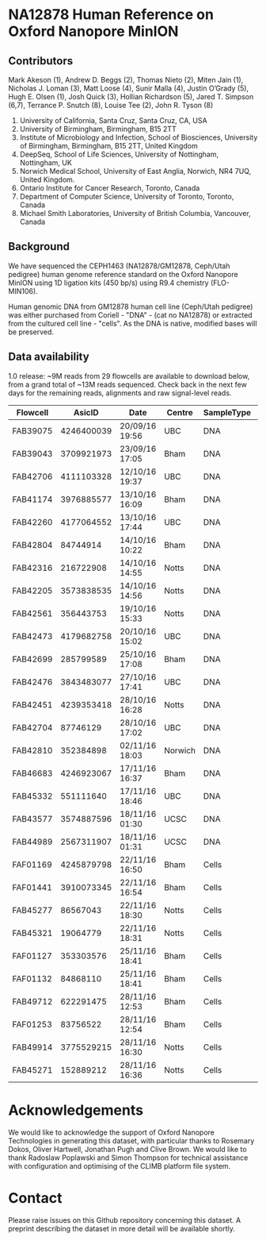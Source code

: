 # NA12878 Human Reference on Oxford Nanopore MinION

## Contributors

Mark Akeson (1), Andrew D. Beggs (2), Thomas Nieto (2), Miten Jain (1), Nicholas J. Loman (3), Matt Loose (4), Sunir Malla (4), Justin O’Grady (5), Hugh E. Olsen (1), Josh Quick (3), Hollian Richardson (5), Jared T. Simpson (6,7), Terrance P. Snutch (8), Louise Tee (2), John R. Tyson (8)

   1. University of California, Santa Cruz, Santa Cruz, CA, USA
   2. University of Birmingham, Birmingham, B15 2TT
   3. Institute of Microbiology and Infection, School of Biosciences, University of Birmingham, Birmingham, B15 2TT, United Kingdom
   4. DeepSeq, School of Life Sciences, University of Nottingham, Nottingham, UK
   5. Norwich Medical School, University of East Anglia, Norwich, NR4 7UQ, United Kingdom.
   6. Ontario Institute for Cancer Research, Toronto, Canada
   7. Department of Computer Science, University of Toronto, Toronto, Canada
   8. Michael Smith Laboratories, University of British Columbia, Vancouver, Canada

## Background

We have sequenced the CEPH1463 (NA12878/GM12878, Ceph/Utah pedigree) human genome reference standard on the Oxford Nanopore MinION using 1D ligation kits (450 bp/s) using R9.4 chemistry (FLO-MIN106).

Human genomic DNA from GM12878 human cell line (Ceph/Utah pedigree) was either purchased from Coriell - "DNA" - (cat no NA12878) or extracted from the cultured cell line - "cells".  As the DNA is native, modified bases will be preserved.

## Data availability

1.0 release: ~9M reads from 29 flowcells are available to download below, from a grand total of ~13M reads sequenced. Check back in the next few days for the remaining reads, alignments and raw signal-level reads.

| Flowcell | AsicID     | Date           | Centre  | SampleType | Links                                                                          | 
|----------|------------|----------------|---------|------------|--------------------------------------------------------------------------------| 
| FAB39075 | 4246400039 | 20/09/16 19:56 | UBC     | DNA        | [FASTQ](http://s3.climb.ac.uk/nanopore-human-wgs/4246400039-FAB39075.fastq.gz) | 
| FAB39043 | 3709921973 | 23/09/16 17:05 | Bham    | DNA        | [FASTQ](http://s3.climb.ac.uk/nanopore-human-wgs/3709921973-FAB39043.fastq.gz) | 
| FAB42706 | 4111103328 | 12/10/16 19:37 | UBC     | DNA        | [FASTQ](http://s3.climb.ac.uk/nanopore-human-wgs/4111103328-FAB42706.fastq.gz) | 
| FAB41174 | 3976885577 | 13/10/16 16:09 | Bham    | DNA        | [FASTQ](http://s3.climb.ac.uk/nanopore-human-wgs/3976885577-FAB41174.fastq.gz) | 
| FAB42260 | 4177064552 | 13/10/16 17:44 | UBC     | DNA        | [FASTQ](http://s3.climb.ac.uk/nanopore-human-wgs/4177064552-FAB42260.fastq.gz) | 
| FAB42804 | 84744914   | 14/10/16 10:22 | Bham    | DNA        | [FASTQ](http://s3.climb.ac.uk/nanopore-human-wgs/84744914-FAB42804.fastq.gz)   | 
| FAB42316 | 216722908  | 14/10/16 14:55 | Notts   | DNA        | [FASTQ](http://s3.climb.ac.uk/nanopore-human-wgs/216722908-FAB42316.fastq.gz)  | 
| FAB42205 | 3573838535 | 14/10/16 14:56 | Notts   | DNA        | [FASTQ](http://s3.climb.ac.uk/nanopore-human-wgs/3573838535-FAB42205.fastq.gz) | 
| FAB42561 | 356443753  | 19/10/16 15:33 | Notts   | DNA        | [FASTQ](http://s3.climb.ac.uk/nanopore-human-wgs/356443753-FAB42561.fastq.gz)  | 
| FAB42473 | 4179682758 | 20/10/16 15:02 | UBC     | DNA        | [FASTQ](http://s3.climb.ac.uk/nanopore-human-wgs/4179682758-FAB42473.fastq.gz) | 
| FAB42699 | 285799589  | 25/10/16 17:08 | Bham    | DNA        | [FASTQ](http://s3.climb.ac.uk/nanopore-human-wgs/285799589-FAB42699.fastq.gz)  | 
| FAB42476 | 3843483077 | 27/10/16 17:41 | UBC     | DNA        | [FASTQ](http://s3.climb.ac.uk/nanopore-human-wgs/3843483077-FAB42476.fastq.gz) | 
| FAB42451 | 4239353418 | 28/10/16 16:28 | Notts   | DNA        | [FASTQ](http://s3.climb.ac.uk/nanopore-human-wgs/4239353418-FAB42451.fastq.gz) | 
| FAB42704 | 87746129   | 28/10/16 17:02 | UBC     | DNA        | [FASTQ](http://s3.climb.ac.uk/nanopore-human-wgs/87746129-FAB42704.fastq.gz)   | 
| FAB42810 | 352384898  | 02/11/16 18:03 | Norwich | DNA        | [FASTQ](http://s3.climb.ac.uk/nanopore-human-wgs/352384898-FAB42810.fastq.gz)  | 
| FAB46683 | 4246923067 | 17/11/16 16:37 | Bham    | DNA        | [FASTQ](http://s3.climb.ac.uk/nanopore-human-wgs/4246923067-FAB46683.fastq.gz) | 
| FAB45332 | 551111640  | 17/11/16 18:46 | UBC     | DNA        | [FASTQ](http://s3.climb.ac.uk/nanopore-human-wgs/551111640-FAB45332.fastq.gz)  | 
| FAB43577 | 3574887596 | 18/11/16 01:30 | UCSC    | DNA        | [FASTQ](http://s3.climb.ac.uk/nanopore-human-wgs/3574887596-FAB43577.fastq.gz) | 
| FAB44989 | 2567311907 | 18/11/16 01:31 | UCSC    | DNA        | [FASTQ](http://s3.climb.ac.uk/nanopore-human-wgs/2567311907-FAB44989.fastq.gz) | 
| FAF01169 | 4245879798 | 22/11/16 16:50 | Bham    | Cells      | [FASTQ](http://s3.climb.ac.uk/nanopore-human-wgs/4245879798-FAF01169.fastq.gz) | 
| FAF01441 | 3910073345 | 22/11/16 16:54 | Bham    | Cells      | [FASTQ](http://s3.climb.ac.uk/nanopore-human-wgs/3910073345-FAF01441.fastq.gz) | 
| FAB45277 | 86567043   | 22/11/16 18:30 | Notts   | Cells      | [FASTQ](http://s3.climb.ac.uk/nanopore-human-wgs/86567043-FAB45277.fastq.gz)   | 
| FAB45321 | 19064779   | 22/11/16 18:31 | Notts   | Cells      | [FASTQ](http://s3.climb.ac.uk/nanopore-human-wgs/19064779-FAB45321.fastq.gz)   | 
| FAF01127 | 353303576  | 25/11/16 18:41 | Bham    | Cells      | [FASTQ](http://s3.climb.ac.uk/nanopore-human-wgs/353303576-FAF01127.fastq.gz)  | 
| FAF01132 | 84868110   | 25/11/16 18:41 | Bham    | Cells      | [FASTQ](http://s3.climb.ac.uk/nanopore-human-wgs/84868110-FAF01132.fastq.gz)   | 
| FAB49712 | 622291475  | 28/11/16 12:53 | Bham    | Cells      | [FASTQ](http://s3.climb.ac.uk/nanopore-human-wgs/622291475-FAB49712.fastq.gz)  | 
| FAF01253 | 83756522   | 28/11/16 12:54 | Bham    | Cells      | [FASTQ](http://s3.climb.ac.uk/nanopore-human-wgs/83756522-FAF01253.fastq.gz)   | 
| FAB49914 | 3775529215 | 28/11/16 16:30 | Notts   | Cells      | [FASTQ](http://s3.climb.ac.uk/nanopore-human-wgs/3775529215-FAB49914.fastq.gz) | 
| FAB45271 | 152889212  | 28/11/16 16:36 | Notts   | Cells      | [FASTQ](http://s3.climb.ac.uk/nanopore-human-wgs/152889212-FAB45271.fastq.gz)  | 

# Acknowledgements

We would like to acknowledge the support of Oxford Nanopore Technologies in generating this dataset, with particular thanks to Rosemary Dokos, Oliver Hartwell, Jonathan Pugh and Clive Brown. We would like to thank Radoslaw Poplawski and Simon Thompson for technical assistance with configuration and optimising of the CLIMB platform file system.

# Contact

Please raise issues on this Github repository concerning this dataset. A preprint describing the dataset in more detail will be available shortly.

